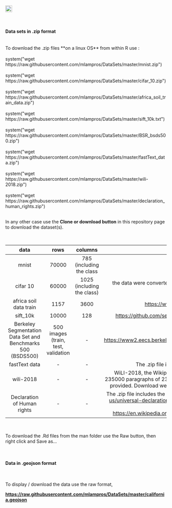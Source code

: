 <br>

<a href="https://www.buymeacoffee.com/VY0x8snyh" target="_blank"><img src="https://www.buymeacoffee.com/assets/img/custom_images/orange_img.png" alt="Buy Me A Coffee" height="21px" ></a>

<br> 

#### Data sets in .zip format 

<br>
To download the .zip files **on a linux OS** from within R use : 
<br><br>
system("wget https://raw.githubusercontent.com/mlampros/DataSets/master/mnist.zip")
<br><br>
system("wget https://raw.githubusercontent.com/mlampros/DataSets/master/cifar_10.zip") 
<br><br>
system("wget https://raw.githubusercontent.com/mlampros/DataSets/master/africa_soil_train_data.zip") 
<br><br>
system("wget https://raw.githubusercontent.com/mlampros/DataSets/master/sift_10k.txt") 
<br><br>
system("wget https://raw.githubusercontent.com/mlampros/DataSets/master/BSR_bsds500.zip")
<br><br>
system("wget https://raw.githubusercontent.com/mlampros/DataSets/master/fastText_data.zip")
<br><br>
system("wget https://raw.githubusercontent.com/mlampros/DataSets/master/wili-2018.zip")
<br><br>
system("wget https://raw.githubusercontent.com/mlampros/DataSets/master/declaration_human_rights.zip")
<br><br>

In any other case use the **Clone or download button** in this repository page to download the dataset(s).

<br>

| data                   |     rows         | columns                  |    notes    |
|:-----------:           | :---------------:| :-----------------------:| :---------: |
|mnist                   |70000             |785 (including the class  |  --         |
|cifar 10                |60000             |1025 (including the class)| the data were converted from RGB to gray, normalized and rounded to 2 decimal places (to reduce the storage size) |
|africa soil data train  |1157              |3600                      | https://www.kaggle.com/c/afsis-soil-properties/data          |
|sift_10k                |10000             |128                       | https://github.com/searchivarius/nmslib/blob/master/sample_data/sift_10k.txt |
|Berkeley Segmentation Data Set and Benchmarks 500 (BSDS500) | 500 images (train, test, validation|-  | https://www2.eecs.berkeley.edu/Research/Projects/CS/vision/grouping/resources.html
|fastText data           | -                | -                        | The .zip file includes files / folders for the fastText R package |    
|wili-2018               | -                | -                        | WiLI-2018, the Wikipedia language identification benchmark dataset, contains 235000 paragraphs of 235 languages. The dataset is balanced and a train-test split is provided. Download weblink: https://zenodo.org/record/841984#.YHwCvOpRUV0  |
|Declaration of Human rights           | -                | -                        | The .zip file includes the decalaration of human rights (https://www.un.org/en/about-us/universal-declaration-of-human-rights) in Chinese, English, Spanish (first 3 by number of speakers worldwide, https://en.wikipedia.org/wiki/List_of_languages_by_number_of_native_speakers) | 

<br>

To download the .Rd files from the man folder use the Raw button, then right click and Save as...

<br>

#### Data in .geojson format

<br>

To display / download the data use the raw format, 
<br>

**https://raw.githubusercontent.com/mlampros/DataSets/master/california.geojson**


